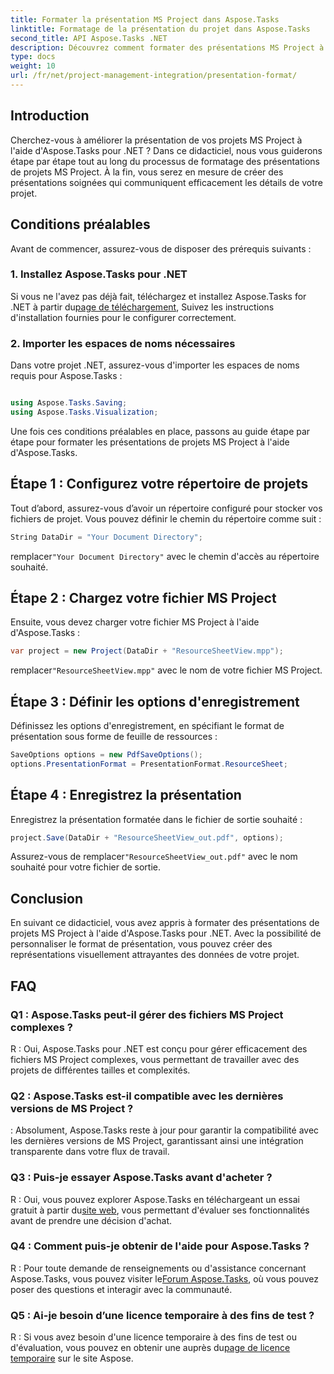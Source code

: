 ```yaml
---
title: Formater la présentation MS Project dans Aspose.Tasks
linktitle: Formatage de la présentation du projet dans Aspose.Tasks
second_title: API Aspose.Tasks .NET
description: Découvrez comment formater des présentations MS Project à l'aide d'Aspose.Tasks pour .NET. Améliorez la visualisation et la communication des détails du projet sans effort.
type: docs
weight: 10
url: /fr/net/project-management-integration/presentation-format/
---
```

## Introduction

Cherchez-vous à améliorer la présentation de vos projets MS Project à l'aide d'Aspose.Tasks pour .NET ? Dans ce didacticiel, nous vous guiderons étape par étape tout au long du processus de formatage des présentations de projets MS Project. À la fin, vous serez en mesure de créer des présentations soignées qui communiquent efficacement les détails de votre projet.

## Conditions préalables

Avant de commencer, assurez-vous de disposer des prérequis suivants :

### 1. Installez Aspose.Tasks pour .NET

 Si vous ne l'avez pas déjà fait, téléchargez et installez Aspose.Tasks for .NET à partir du[page de téléchargement](https://releases.aspose.com/tasks/net/), Suivez les instructions d'installation fournies pour le configurer correctement.

### 2. Importer les espaces de noms nécessaires

Dans votre projet .NET, assurez-vous d'importer les espaces de noms requis pour Aspose.Tasks :

```csharp

using Aspose.Tasks.Saving;
using Aspose.Tasks.Visualization;
```

Une fois ces conditions préalables en place, passons au guide étape par étape pour formater les présentations de projets MS Project à l'aide d'Aspose.Tasks.

## Étape 1 : Configurez votre répertoire de projets

Tout d’abord, assurez-vous d’avoir un répertoire configuré pour stocker vos fichiers de projet. Vous pouvez définir le chemin du répertoire comme suit :

```csharp
String DataDir = "Your Document Directory";
```

 remplacer`"Your Document Directory"` avec le chemin d'accès au répertoire souhaité.

## Étape 2 : Chargez votre fichier MS Project

Ensuite, vous devez charger votre fichier MS Project à l'aide d'Aspose.Tasks :

```csharp
var project = new Project(DataDir + "ResourceSheetView.mpp");
```

 remplacer`"ResourceSheetView.mpp"` avec le nom de votre fichier MS Project.

## Étape 3 : Définir les options d'enregistrement

Définissez les options d'enregistrement, en spécifiant le format de présentation sous forme de feuille de ressources :

```csharp
SaveOptions options = new PdfSaveOptions();
options.PresentationFormat = PresentationFormat.ResourceSheet;
```

## Étape 4 : Enregistrez la présentation

Enregistrez la présentation formatée dans le fichier de sortie souhaité :

```csharp
project.Save(DataDir + "ResourceSheetView_out.pdf", options);
```

 Assurez-vous de remplacer`"ResourceSheetView_out.pdf"` avec le nom souhaité pour votre fichier de sortie.

## Conclusion

En suivant ce didacticiel, vous avez appris à formater des présentations de projets MS Project à l'aide d'Aspose.Tasks pour .NET. Avec la possibilité de personnaliser le format de présentation, vous pouvez créer des représentations visuellement attrayantes des données de votre projet.

## FAQ

### Q1 : Aspose.Tasks peut-il gérer des fichiers MS Project complexes ?
R : Oui, Aspose.Tasks pour .NET est conçu pour gérer efficacement des fichiers MS Project complexes, vous permettant de travailler avec des projets de différentes tailles et complexités.

### Q2 : Aspose.Tasks est-il compatible avec les dernières versions de MS Project ?
: Absolument, Aspose.Tasks reste à jour pour garantir la compatibilité avec les dernières versions de MS Project, garantissant ainsi une intégration transparente dans votre flux de travail.

### Q3 : Puis-je essayer Aspose.Tasks avant d'acheter ?
 R : Oui, vous pouvez explorer Aspose.Tasks en téléchargeant un essai gratuit à partir du[site web](https://releases.aspose.com/), vous permettant d'évaluer ses fonctionnalités avant de prendre une décision d'achat.

### Q4 : Comment puis-je obtenir de l'aide pour Aspose.Tasks ?
 R : Pour toute demande de renseignements ou d'assistance concernant Aspose.Tasks, vous pouvez visiter le[Forum Aspose.Tasks](https://forum.aspose.com/c/tasks/15), où vous pouvez poser des questions et interagir avec la communauté.

### Q5 : Ai-je besoin d’une licence temporaire à des fins de test ?
 R : Si vous avez besoin d'une licence temporaire à des fins de test ou d'évaluation, vous pouvez en obtenir une auprès du[page de licence temporaire](https://purchase.aspose.com/temporary-license/) sur le site Aspose.